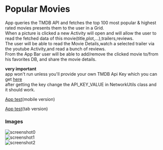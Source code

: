 # Popular Movies
App queries the TMDB API and fetches the top 100 most popular & highest rated movies presents them to the user in a Grid.  
When a picture is clicked a new Activity will open and will allow the user to read the fetched data of this movie(title,plot,...),trailers,reviews.  
The user will be able to read the Movie Details,watch a selected trailer via the youtube Activity,and read a bunch of reviews.  
From the App Bar user will be able to add/remove the clicked movie to/from his favorites DB, and share the movie details.  

**very important**  
app won't run unless you'll provide your own TMDB Api Key which you can get [here](https://developers.themoviedb.org/3/getting-started/introduction)  
after getting the key change the API_KEY_VALUE in NetworkUtils class and it should work.
  
  [App test](https://www.youtube.com/watch?v=q1tbwqvlImA)(mobile version)  
  
  [App test](https://www.youtube.com/watch?v=T2SoXs0kKSc)(tab version)

### Images
![screenshot0](https://image.ibb.co/bMoKMw/rsz_1screenshot_20180120_202753.png)  
![screenshot1](https://image.ibb.co/eipAjm/screenshot1.jpg)  
![screenshot2](https://image.ibb.co/fCxrqR/screenshot2.jpg)
